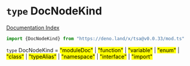 # `type` DocNodeKind

[Documentation Index](../README.md)

```ts
import {DocNodeKind} from "https://deno.land/x/tsa@v0.0.33/mod.ts"
```

`type` DocNodeKind = <mark>"moduleDoc"</mark> | <mark>"function"</mark> | <mark>"variable"</mark> | <mark>"enum"</mark> | <mark>"class"</mark> | <mark>"typeAlias"</mark> | <mark>"namespace"</mark> | <mark>"interface"</mark> | <mark>"import"</mark>